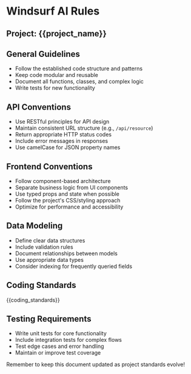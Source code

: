 # Windsurf AI Rules

## Project: {{project_name}}

## General Guidelines
- Follow the established code structure and patterns
- Keep code modular and reusable
- Document all functions, classes, and complex logic
- Write tests for new functionality

## API Conventions
- Use RESTful principles for API design
- Maintain consistent URL structure (e.g., `/api/resource`)
- Return appropriate HTTP status codes
- Include error messages in responses
- Use camelCase for JSON property names

## Frontend Conventions
- Follow component-based architecture
- Separate business logic from UI components
- Use typed props and state when possible
- Follow the project's CSS/styling approach
- Optimize for performance and accessibility

## Data Modeling
- Define clear data structures
- Include validation rules
- Document relationships between models
- Use appropriate data types
- Consider indexing for frequently queried fields

## Coding Standards
{{coding_standards}}

## Testing Requirements
- Write unit tests for core functionality
- Include integration tests for complex flows
- Test edge cases and error handling
- Maintain or improve test coverage

Remember to keep this document updated as project standards evolve!